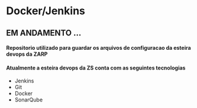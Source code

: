 # Docker/Jenkins

## EM ANDAMENTO ...

#### Repositorio utilizado para guardar os arquivos de configuracao da esteira devops da ZARP

#### Atualmente a esteira devops da ZS conta com as seguintes tecnologias

- Jenkins
- Git
- Docker
- SonarQube
